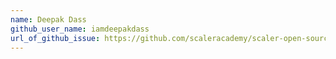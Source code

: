 ```yaml
---
name: Deepak Dass
github_user_name: iamdeepakdass
url_of_github_issue: https://github.com/scaleracademy/scaler-open-source-september-challenge/issues/93
---
```

